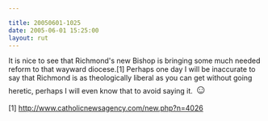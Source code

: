 ```yaml
---

title: 20050601-1025
date: 2005-06-01 15:25:00
layout: rut
---
```


<p>It is nice to see that Richmond's new Bishop is bringing some
much needed reform to that wayward diocese.[1] Perhaps one day I
will be inaccurate to say that Richmond is as theologically liberal
as you can get without going heretic, perhaps I will even know that
to avoid saying it. <font size="+2">&#x263a;</font></p>

[1] http://www.catholicnewsagency.com/new.php?n=4026

